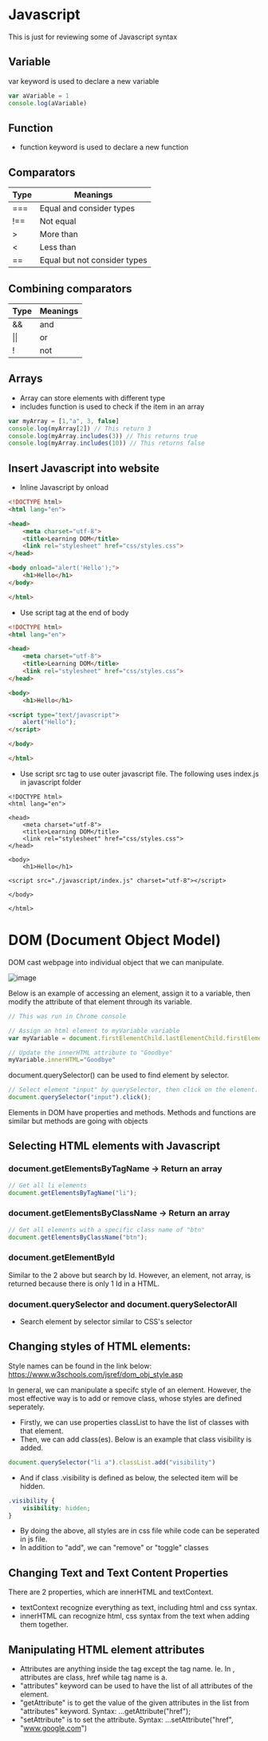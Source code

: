 # Javascript

This is just for reviewing some of Javascript syntax

## Variable
var keyword is used to declare a new variable
```javascript
var aVariable = 1
console.log(aVariable)
```

## Function
- function keyword is used to declare a new function

## Comparators

Type | Meanings
--- | ---
\=== | Equal and consider types
\!== | Not equal
\> | More than
\< | Less than
\== | Equal but not consider types

## Combining comparators

Type | Meanings
--- | ---
\&& | and
\|\| | or
\! | not

## Arrays
- Array can store elements with different type
- includes function is used to check if the item in an array

```javascript
var myArray = [1,"a", 3, false]
console.log(myArray[2]) // This return 3
console.log(myArray.includes(3)) // This returns true
console.log(myArray.includes(10)) // This returns false
```

## Insert Javascript into website

- Inline Javascript by onload

```html
<!DOCTYPE html>
<html lang="en">

<head>
    <meta charset="utf-8">
    <title>Learning DOM</title>
    <link rel="stylesheet" href="css/styles.css">
</head>

<body onload="alert('Hello');">
    <h1>Hello</h1>
</body>

</html>
```

- Use script tag at the end of body

```html
<!DOCTYPE html>
<html lang="en">

<head>
    <meta charset="utf-8">
    <title>Learning DOM</title>
    <link rel="stylesheet" href="css/styles.css">
</head>

<body>
    <h1>Hello</h1>

<script type="text/javascript">
    alert("Hello");
</script>

</body>

</html>
```

- Use script src tag to use outer javascript file. The following uses index.js in javascript folder

```
<!DOCTYPE html>
<html lang="en">

<head>
    <meta charset="utf-8">
    <title>Learning DOM</title>
    <link rel="stylesheet" href="css/styles.css">
</head>

<body>
    <h1>Hello</h1>

<script src="./javascript/index.js" charset="utf-8"></script>

</body>

</html>

```

# DOM (Document Object Model)

DOM cast webpage into individual object that we can manipulate.

![image](https://user-images.githubusercontent.com/79841341/155874530-bada8aa9-3851-4922-b834-62fb5d5e75e5.png)

Below is an example of accessing an element, assign it to a variable, then modify the attribute of that element through its variable.

```javascript
// This was run in Chrome console

// Assign an html element to myVariable variable
var myVariable = document.firstElementChild.lastElementChild.firstElementChild;

// Update the innerHTML attribute to "Goodbye"
myVariable.innerHTML="Goodbye"
```

document.querySelector() can be used to find element by selector.

```javascript
// Select element "input" by querySelector, then click on the element.
document.querySelector("input").click();
```

Elements in DOM have properties and methods. Methods and functions are similar but methods are going with objects

## Selecting HTML elements with Javascript

### document.getElementsByTagName -> Return an array

```javascript
// Get all li elements
document.getElementsByTagName("li");
```

### document.getElementsByClassName -> Return an array

```javascript
// Get all elements with a specific class name of "btn"
document.getElementsByClassName("btn");
```

### document.getElementById
Similar to the 2 above but search by Id. However, an element, not array, is returned because there is only 1 Id in a HTML.

### document.querySelector and document.querySelectorAll
- Search element by selector similar to CSS's selector

## Changing styles of HTML elements:

Style names can be found in the link below:
https://www.w3schools.com/jsref/dom_obj_style.asp

In general, we can manipulate a specifc style of an element. However, the most effective way is to add or remove class, whose styles are defined seperately.
- Firstly, we can use properties classList to have the list of classes with that element.
- Then, we can add class(es). Below is an example that class visibility is added.

```javascript
document.querySelector("li a").classList.add("visibility")
```

- And if class .visibility is defined as below, the selected item will be hidden.

```css
.visibility {
    visibility: hidden;
}
```

- By doing the above, all styles are in css file while code can be seperated in js file.
- In addition to "add", we can "remove" or "toggle" classes

## Changing Text and Text Content Properties

There are 2 properties, which are innerHTML and textContext.
- textContext recognize everything as text, including html and css syntax.
- innerHTML can recognize html, css syntax from the text when adding them together.

## Manipulating HTML element attributes

- Attributes are anything inside the tag except the tag name. Ie. In <a class="my_link" href=""></a>, attributes are class, href while tag name is a.
- "attributes" keyword can be used to have the list of all attributes of the element.
- "getAttribute" is to get the value of the given attributes in the list from "attributes" keyword. Syntax: ...getAttribute("href");
- "setAttribute" is to set the attribute. Syntax: ...setAttribute("href", "www.google.com")
